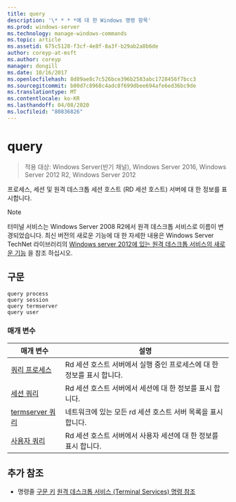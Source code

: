 ```yaml
---
title: query
description: '\* * * *에 대 한 Windows 명령 항목'
ms.prod: windows-server
ms.technology: manage-windows-commands
ms.topic: article
ms.assetid: 675c5128-f3cf-4e8f-8a3f-b29ab2a8b6de
author: coreyp-at-msft
ms.author: coreyp
manager: dongill
ms.date: 10/16/2017
ms.openlocfilehash: 8d89ae8c7c526bce396b2583abc1728456f7bcc3
ms.sourcegitcommit: b00d7c8968c4adc8f699dbee694afe6ed36bc9de
ms.translationtype: MT
ms.contentlocale: ko-KR
ms.lasthandoff: 04/08/2020
ms.locfileid: "80836826"
---
```

# <a name="query"></a>query

>적용 대상: Windows Server(반기 채널), Windows Server 2016, Windows Server 2012 R2, Windows Server 2012

프로세스, 세션 및 원격 데스크톱 세션 호스트 (RD 세션 호스트) 서버에 대 한 정보를 표시합니다.

> [!NOTE]
> 터미널 서비스는 Windows Server 2008 R2에서 원격 데스크톱 서비스로 이름이 변경되었습니다. 최신 버전의 새로운 기능에 대 한 자세한 내용은 Windows Server TechNet 라이브러리의 [Windows server 2012에 있는 원격 데스크톱 서비스의 새로운 기능](https://technet.microsoft.com/library/hh831527) 을 참조 하십시오.

## <a name="syntax"></a>구문
```
query process
query session
query termserver
query user
```

### <a name="parameters"></a>매개 변수
|매개 변수|설명|
|-------|--------|
|[쿼리 프로세스](query-process.md)|Rd 세션 호스트 서버에서 실행 중인 프로세스에 대 한 정보를 표시 합니다.|
|[세션 쿼리](query-session.md)|Rd 세션 호스트 서버에서 세션에 대 한 정보를 표시 합니다.|
|[termserver 쿼리](query-termserver.md)|네트워크에 있는 모든 rd 세션 호스트 서버 목록을 표시 합니다.|
|[사용자 쿼리](query-user.md)|Rd 세션 호스트 서버에서 사용자 세션에 대 한 정보를 표시 합니다.|

## <a name="additional-references"></a>추가 참조
- 명령줄 [구문 키](command-line-syntax-key.md)
[원격 데스크톱 서비스 (Terminal Services) 명령 참조](remote-desktop-services-terminal-services-command-reference.md)
